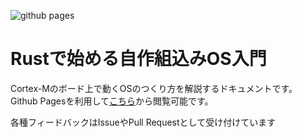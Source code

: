 ![github pages](https://github.com/garasubo/embedded-book/workflows/github%20pages/badge.svg)

# Rustで始める自作組込みOS入門
Cortex-Mのボード上で動くOSのつくり方を解説するドキュメントです。
Github Pagesを利用して[こちら](https://garasubo.github.io/embedded-book/index.html)から閲覧可能です。

各種フィードバックはIssueやPull Requestとして受け付けています